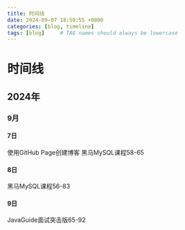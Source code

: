 ```yaml
---
title: 时间线
date: 2024-09-07 18:59:55 +0800
categories: [blog, timeline]
tags: [blog]     # TAG names should always be lowercase
---
```

# 时间线
## 2024年
### 9月
#### 7日
使用GitHub Page创建博客
黑马MySQL课程58-65
#### 8日
黑马MySQL课程56-83
#### 9日
JavaGuide面试突击版65-92